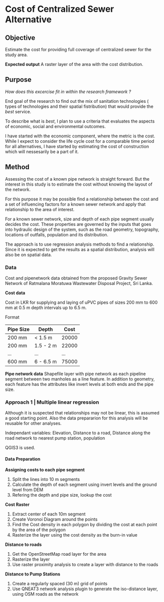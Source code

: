 # Cost of Centralized Sewer Alternative


## Objective

Estimate the cost for providing full coverage of centralized sewer for the study area.

**Expected output**
 A raster layer of the area with the cost distribution. 
 
## Purpose
*How does this excercise fit in within the research framework ?*

End goal of the research to find out the mix of sanitation technologies ( types of technologies and their spatial fistribution) that would provide the *best* service. 

To describe what is *best*, I plan to use a criteria that evaluates the aspects of economic, social and environmental outcomes. 

I have started with the economic component, where the metric is the cost.
While I expect to consider the life cycle cost for a comparable time period for all alternatives, I have started by estimating the cost of construction which will nessesarily be a part of it.

## Method

Assessing the cost of a known pipe network is straight forward. But the interest in this study is to estimate the cost without knowing the layout of the network. 

For this purpose it may be possible find a relationship between the cost and a set of influencing factors for a known sewer network and apply that relationship to the area of interest. 

For a known sewer network, size and depth of each pipe segment usually decides the cost. These properties are governed by the inputs that goes into hydraulic design of the system, such as the road geometry, topography, locations of outfalls, population and its distribution.

The approach is to use regression analysis methods to find a relationship. Since it is expected to get the results as a spatial distribution, analysis will also be on spatial data. 

### Data

Cost and pipenetwork data obtained from the proposed Gravity Sewer Network of Ratmalana Moratuwa Wastewater Disposal Project, Sri Lanka.

**Cost data**

Cost in LKR for supplying and laying of uPVC pipes of sizes 200 mm to 600 mm at 0.5 m depth intervals up to 6.5 m. 

Format

Pipe Size|Depth|Cost
----------|-----|----
|200 mm| < 1.5 m| 20000|
|200 mm| 1.5 - 2 m| 22000|
|...|...|...|
|600 mm|6 - 6.5 m|75000|

**Pipe network data**
Shapefile layer with pipe network as each pipeline segment between two manholes as a line feature. 
In addition to geometry, each feature has the attributes like invert levels at both ends and the pipe size. 

### Approach 1 | Multiple linear regression

Although it is suspected that relationships may not be linear, this is assumed a good starting point. Also the data prepararion for this analysis will be reusable for other analyses. 

Independant variables: 
Elevation, Distance to a road, Distance along the road network to nearest pump station, population

QGIS3 is used. 

#### Data Preparation

**Assigning costs to each pipe segment**
1. Split the lines into 10 m segments
2. Calculate the depth of each segment using invert levels and the ground level from DEM
3. Refering the depth and pipe size, lookup the cost

**Cost Raster**
1. Extract center of each 10m segment
2. Create Voronoi Diagram around the points
3. Find the Cost density in each polygon by dividing the cost at each point by the area of the polygon
4. Rasterize the layer using the cost density as the burn-in value

**Distance to roads**
1. Get the OpenStreetMap road layer for the area
2. Rasterize the layer
3. Use raster proximity analysis to create a layer with distance to the roads

**Distance to Pump Stations**
1. Create a regularly spaced (30 m) grid of points
2. Use QNEAT3 network analysis plugin to generate the iso-distance layer, using OSM roads as the network




